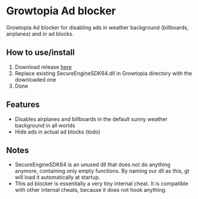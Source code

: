 # Growtopia Ad blocker
Growtopia Ad blocker for disabling ads in weather background (billboards, airplanes) and in ad blocks.


## How to use/install
1. Download release [here](https://github.com/ama6nen/GTAdblock/releases/tag/V1)
2. Replace existing SecureEngineSDK64.dll in Growtopia directory with the downloaded one
3. Done

## Features
* Disables airplanes and billboards in the default sunny weather background in all worlds
* Hide ads in actual ad blocks (todo)


## Notes
* SecureEngineSDK64 is an unused dll that does not do anything anymore, containing only empty functions. By naming our dll as this, gt will load it automatically at startup.
* This ad blocker is essentially a very tiny internal cheat. It is compatible with other internal cheats, because it does not hook anything.

